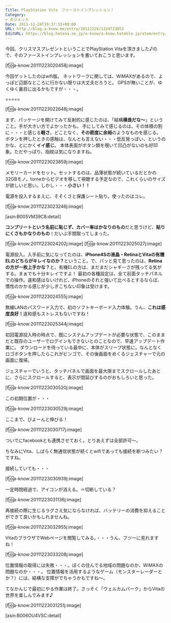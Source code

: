 ```yaml
---
Title: PlayStation Vita　ファーストインプレッション！
Category:
- ガジェット
Date: 2011-12-24T19:37:33+09:00
URL: http://blog.a-know.me/entry/20111224/1324723053
EditURL: https://blog.hatena.ne.jp/a-know/a-know.hateblo.jp/atom/entry/12921228815727979368
---
```



今回、クリスマスプレゼントということでPlayStation Vitaを頂きました♪ので、そのファーストインプレッションを書いておこうと思います。


[f:id:a-know:20111223020458j:image]

今回ゲットしたのはwifi版。
ネットワークに関しては、WiMAXがあるので、よっぽど辺鄙なところに行かない限りは大丈夫だろうと。
GPSが無いことが、ゆくゆく裏目に出るかもですが・・・。

=====

[f:id:a-know:20111223022648j:image]

まず、パッケージを開けてみて反射的に感じたのは、「結構<span class="deco" style="font-weight:bold;">横長だな〜</span>」ということ。手が大きい方でよかったかも。
手にしてみて感じるのは、その体積の割に・・・と感じる<span class="deco" style="font-weight:bold;">軽さ</span>。どことなく、<span class="deco" style="font-weight:bold;">その密度に余裕</span>のようなものを感じる。
ボタンを押したときの感触は、なんとも言えない・・・低反発っぽい、というのかな、とにかく<span class="deco" style="font-weight:bold;">イイ感じ</span>。
本体表面がボタン類を覗いて凹凸がないのも好印象。ただやっぱり、指紋は気になりますね。



[f:id:a-know:20111223023859j:image]

メモリーカードをセット。セットするのは、品薄状態が続いているだとかの32GBモノ。torneからビデオを移して視聴する予定なので、これくらいのサイズが欲しいと思い。しかし・・・<span class="deco" style="font-weight:bold;">小さい！！</span>


電源を投入するまえに、そそくさと保護シート貼り。使ったのはコレ。


[f:id:a-know:20111223023246j:image]

[asin:B005VM39C8:detail]


<span class="deco" style="font-weight:bold;">コンプリートという名前に恥じず、カバー率はかなりのもの</span>だと思うけど、<span class="deco" style="font-weight:bold;">貼りにくさもかなりのもの</span>！だいぶ手間取ってしまった。



[f:id:a-know:20111223024202j:image]
[f:id:a-know:20111223025027j:image]

電源投入。入手前に気になってたのは、<span class="deco" style="font-weight:bold;">iPhone4Sの液晶・RetinaとVitaの有機ELのどちらがキレイなのか？</span>ということ。で、パッと見て思ったのは、<span class="deco" style="font-weight:bold;">Retinaの方が一枚上手かな？</span>と。有機ELの方は、まだまだシャギーさが残ってる気がする。まぁでも十分キレイですよ！
最初の各種設定は、全て前面タッチパネルでの操作。違和感はないけれど、iPhoneのそれと強いて比べるとするならば、慣性のかかる感じが少しぎこちない印象は受けます。



[f:id:a-know:20111223024555j:image]

無線LANのパスワード入力で、初のソフトキーボード入力体験。うん、<span class="deco" style="font-weight:bold;">これは感度良好！</span>違和感もストレスもないですね！



[f:id:a-know:20111223025344j:image]

初回電源投入時の時点で、既にシステムアップデートが必要な状態で、このままだと既存のユーザーでログインもできないとのことなので、早速アップデート作業に。
ダウンロードを待っている最中に、本体がスリープ状態に。なんとなくロゴボタンを押したらこれがビンゴで、その後画面をめくるジェスチャーで元の画面に復帰。


ジェスチャーでいうと、タッチパネルで画面を最大限までスクロールしたあとに、さらにスクロールすると、表示が間延びするのがおもしろいと思った。


[f:id:a-know:20111223030520j:image]

この初期位置が・・・


[f:id:a-know:20111223030529j:image]

ここまで、びよーんと伸びる！



[f:id:a-know:20111223030717j:image]

ついでにfacebookとも連携させておく。とりあえずは全部許可〜。


ちなみにVita、しばらく無通信状態が続くとwifiであっても接続を断つみたい？ですね。


接続していても・・・

[f:id:a-know:20111223030939j:image]


一定時間経過で、アイコンが消える。＝切断している？

[f:id:a-know:20111223031136j:image]

再接続の際に生じるラグさえ気にならなければ、バッテリーの消費を抑えることができて良いかもしれませんね。



[f:id:a-know:20111223032955j:image]

VitaのブラウザでWebページを閲覧してみる。・・・うん、フツーに見れますね！



[f:id:a-know:20111223033208j:image]

位置情報の取得には失敗・・・。ぼくの住んでる地域の問題なのか、WiMAXの問題なのか・・・。
位置情報を活用するようなゲーム（モンスターレーダーとか？）には、結構な支障がでちゃうかもですね〜。



てなかんじで最初にやる作業は終了。さっそく「ウェルカムパーク」からVitaの世界を楽しんでみます♪

[f:id:a-know:20111223031251j:image]



[asin:B006OU4VSC:detail]
